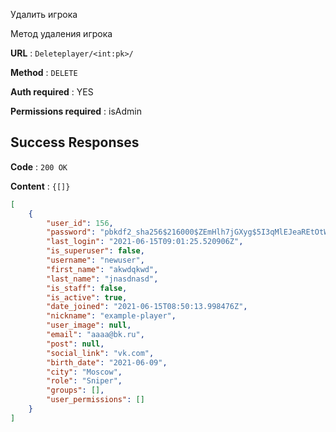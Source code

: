 Удалить игрока

Метод удаления игрока

**URL** : `Deleteplayer/<int:pk>/`

**Method** : `DELETE`

**Auth required** : YES

**Permissions required** : isAdmin

## Success Responses

**Code** : `200 OK`

**Content** : `{[]}`

```json
[
    {   
        "user_id": 156,
        "password": "pbkdf2_sha256$216000$ZEmHlh7jGXyg$5I3qMlEJeaREtOtWH1NG2K0kFVx4b+qBvYSCTNzxa9c=",
        "last_login": "2021-06-15T09:01:25.520906Z",
        "is_superuser": false,
        "username": "newuser",
        "first_name": "akwdqkwd",
        "last_name": "jnasdnasd",
        "is_staff": false,
        "is_active": true,
        "date_joined": "2021-06-15T08:50:13.998476Z",
        "nickname": "example-player",
        "user_image": null,
        "email": "aaaa@bk.ru",
        "post": null,
        "social_link": "vk.com",
        "birth_date": "2021-06-09",
        "city": "Moscow",
        "role": "Sniper",
        "groups": [],
        "user_permissions": []
    }
]
```